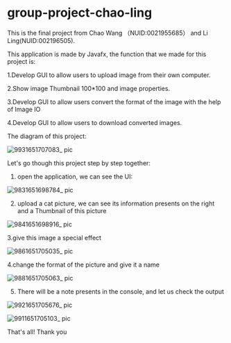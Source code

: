 # group-project-chao-ling

This is the final project from Chao Wang （NUID:0021955685） and Li Ling(NUID:002196505).


This application is made by Javafx, the function that we made for this project is:

1.Develop GUI to allow users to upload image from their own computer.

2.Show image Thumbnail 100*100 and image properties.

3.Develop GUI to allow users convert the format of the image with the help of Image IO

4.Develop GUI to allow users to download converted images.



The diagram of this project:

![9931651707083_ pic](https://user-images.githubusercontent.com/44899801/166842116-d8303b61-32cd-494e-b138-62973c92171a.jpg)



Let's go though this project step by step together:

1. open the application, we can see the UI:

![9831651698784_ pic](https://user-images.githubusercontent.com/44899801/166842302-914eb077-2fc2-43ab-8b23-c8f2cdb6b296.jpg)


2. upload a cat picture, we can see its information presents on the right and a Thumbnail of this picture

![9841651698916_ pic](https://user-images.githubusercontent.com/44899801/166842325-102070f5-1a71-4ca7-af66-40bb492cbb88.jpg)

3.give this image a special effect

![9861651705035_ pic](https://user-images.githubusercontent.com/44899801/166842823-1c37c589-feec-4117-8455-19f85ea20ec8.jpg)

4.change the format of the picture and give it a name

![9881651705063_ pic](https://user-images.githubusercontent.com/44899801/166842870-2a26e5d5-d509-431f-aece-e6c2906ceff6.jpg)

5. There will be a note presents in the console, and let us check the output

![9921651705676_ pic](https://user-images.githubusercontent.com/44899801/166842931-2d96646e-e753-4d81-9794-616e55134e55.jpg)

![9911651705103_ pic](https://user-images.githubusercontent.com/44899801/166842884-6e6b3737-5a90-418e-8326-9ebfe14f3a06.jpg)

That's all! 
Thank you
